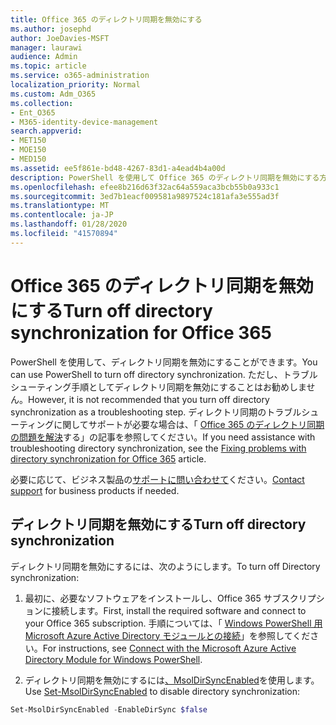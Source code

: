 ```yaml
---
title: Office 365 のディレクトリ同期を無効にする
ms.author: josephd
author: JoeDavies-MSFT
manager: laurawi
audience: Admin
ms.topic: article
ms.service: o365-administration
localization_priority: Normal
ms.custom: Adm_O365
ms.collection:
- Ent_O365
- M365-identity-device-management
search.appverid:
- MET150
- MOE150
- MED150
ms.assetid: ee5f861e-bd48-4267-83d1-a4ead4b4a00d
description: PowerShell を使用して Office 365 のディレクトリ同期を無効にする方法について説明します。
ms.openlocfilehash: efee8b216d63f32ac64a559aca3bcb55b0a933c1
ms.sourcegitcommit: 3ed7b1eacf009581a9897524c181afa3e555ad3f
ms.translationtype: MT
ms.contentlocale: ja-JP
ms.lasthandoff: 01/28/2020
ms.locfileid: "41570894"
---
```

# <a name="turn-off-directory-synchronization-for-office-365"></a><span data-ttu-id="0d89e-103">Office 365 のディレクトリ同期を無効にする</span><span class="sxs-lookup"><span data-stu-id="0d89e-103">Turn off directory synchronization for Office 365</span></span>
<span data-ttu-id="0d89e-104">PowerShell を使用して、ディレクトリ同期を無効にすることができます。</span><span class="sxs-lookup"><span data-stu-id="0d89e-104">You can use PowerShell to turn off directory synchronization.</span></span> <span data-ttu-id="0d89e-105">ただし、トラブルシューティング手順としてディレクトリ同期を無効にすることはお勧めしません。</span><span class="sxs-lookup"><span data-stu-id="0d89e-105">However, it is not recommended that you turn off directory synchronization as a troubleshooting step.</span></span> <span data-ttu-id="0d89e-106">ディレクトリ同期のトラブルシューティングに関してサポートが必要な場合は、「 [Office 365 のディレクトリ同期の問題を解決](fix-problems-with-directory-synchronization.md)する」の記事を参照してください。</span><span class="sxs-lookup"><span data-stu-id="0d89e-106">If you need assistance with troubleshooting directory synchronization, see the [Fixing problems with directory synchronization for Office 365](fix-problems-with-directory-synchronization.md) article.</span></span> 
  
<span data-ttu-id="0d89e-107">必要に応じて、ビジネス製品の[サポートに問い合わせて](https://support.office.com/article/32a17ca7-6fa0-4870-8a8d-e25ba4ccfd4b)ください。</span><span class="sxs-lookup"><span data-stu-id="0d89e-107">[Contact support](https://support.office.com/article/32a17ca7-6fa0-4870-8a8d-e25ba4ccfd4b) for business products if needed.</span></span>
  
## <a name="turn-off-directory-synchronization"></a><span data-ttu-id="0d89e-108">ディレクトリ同期を無効にする</span><span class="sxs-lookup"><span data-stu-id="0d89e-108">Turn off directory synchronization</span></span>  
<span data-ttu-id="0d89e-109">ディレクトリ同期を無効にするには、次のようにします。</span><span class="sxs-lookup"><span data-stu-id="0d89e-109">To turn off Directory synchronization:</span></span>
  
1. <span data-ttu-id="0d89e-110">最初に、必要なソフトウェアをインストールし、Office 365 サブスクリプションに接続します。</span><span class="sxs-lookup"><span data-stu-id="0d89e-110">First, install the required software and connect to your Office 365 subscription.</span></span> <span data-ttu-id="0d89e-111">手順については、「 [Windows PowerShell 用 Microsoft Azure Active Directory モジュールとの接続](https://docs.microsoft.com/office365/enterprise/powershell/connect-to-office-365-powershell#connect-with-the-microsoft-azure-active-directory-module-for-windows-powershell)」を参照してください。</span><span class="sxs-lookup"><span data-stu-id="0d89e-111">For instructions, see [Connect with the Microsoft Azure Active Directory Module for Windows PowerShell](https://docs.microsoft.com/office365/enterprise/powershell/connect-to-office-365-powershell#connect-with-the-microsoft-azure-active-directory-module-for-windows-powershell).</span></span>
    
2. <span data-ttu-id="0d89e-112">ディレクトリ同期を無効にするには[、MsolDirSyncEnabled](https://go.microsoft.com/fwlink/p/?LinkId=821939)を使用します。</span><span class="sxs-lookup"><span data-stu-id="0d89e-112">Use [Set-MsolDirSyncEnabled](https://go.microsoft.com/fwlink/p/?LinkId=821939) to disable directory synchronization:</span></span> 
    
  ```powershell
  Set-MsolDirSyncEnabled -EnableDirSync $false
  ```
